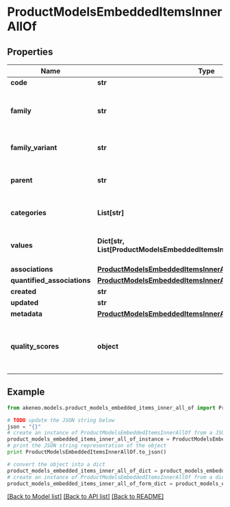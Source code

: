 # ProductModelsEmbeddedItemsInnerAllOf


## Properties
Name | Type | Description | Notes
------------ | ------------- | ------------- | -------------
**code** | **str** | Product model code | 
**family** | **str** | &lt;a href&#x3D;&#39;api-reference.html#Family&#39;&gt;Family&lt;/a&gt; code  from which the product inherits its attributes and attributes requirements (since the 3.2) | [optional] 
**family_variant** | **str** | Family variant code from which the product model inherits its attributes and variant attributes | 
**parent** | **str** | Code of the parent &lt;a href&#x3D;&#39;api-reference.html#Productmodel&#39;&gt;product model&lt;/a&gt;. This parent can be modified since the 2.3. | [optional] [default to 'null']
**categories** | **List[str]** | Codes of the &lt;a href&#x3D;&#39;api-reference.html#Category&#39;&gt;categories&lt;/a&gt; in which the product model is categorized | [optional] 
**values** | **Dict[str, List[ProductModelsEmbeddedItemsInnerAllOfValuesValueInner]]** | Product model attributes values, see &lt;a href&#x3D;&#39;/concepts/products.html#focus-on-the-product-values&#39;&gt;Product values&lt;/a&gt; section for more details | [optional] 
**associations** | [**ProductModelsEmbeddedItemsInnerAllOfAssociations**](ProductModelsEmbeddedItemsInnerAllOfAssociations.md) |  | [optional] 
**quantified_associations** | [**ProductModelsEmbeddedItemsInnerAllOfQuantifiedAssociations**](ProductModelsEmbeddedItemsInnerAllOfQuantifiedAssociations.md) |  | [optional] 
**created** | **str** | Date of creation | [optional] 
**updated** | **str** | Date of the last update | [optional] 
**metadata** | [**ProductModelsEmbeddedItemsInnerAllOfMetadata**](ProductModelsEmbeddedItemsInnerAllOfMetadata.md) |  | [optional] 
**quality_scores** | **object** | Product model quality scores for each channel/locale combination (&lt;strong&gt;only available since the 7.0 version&lt;/strong&gt; and when the \&quot;with_quality_scores\&quot; query parameter is set to \&quot;true\&quot;) | [optional] 

## Example

```python
from akeneo.models.product_models_embedded_items_inner_all_of import ProductModelsEmbeddedItemsInnerAllOf

# TODO update the JSON string below
json = "{}"
# create an instance of ProductModelsEmbeddedItemsInnerAllOf from a JSON string
product_models_embedded_items_inner_all_of_instance = ProductModelsEmbeddedItemsInnerAllOf.from_json(json)
# print the JSON string representation of the object
print ProductModelsEmbeddedItemsInnerAllOf.to_json()

# convert the object into a dict
product_models_embedded_items_inner_all_of_dict = product_models_embedded_items_inner_all_of_instance.to_dict()
# create an instance of ProductModelsEmbeddedItemsInnerAllOf from a dict
product_models_embedded_items_inner_all_of_form_dict = product_models_embedded_items_inner_all_of.from_dict(product_models_embedded_items_inner_all_of_dict)
```
[[Back to Model list]](../README.md#documentation-for-models) [[Back to API list]](../README.md#documentation-for-api-endpoints) [[Back to README]](../README.md)


